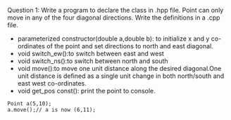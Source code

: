 Question 1: Write a program to declare the class in .hpp file. Point can only move in any of the four diagonal directions. Write the definitions in a .cpp file.                        

- parameterized constructor(double a,double b): to initialize x and y co-ordinates of the point and set directions to north and east diagonal.  
- void switch_ew():to switch between east and west 
- void switch_ns():to switch between north and south
- void move():to move one unit distance along the desired diagonal.One unit distance is defined as a single unit change in both north/south and east west co-ordinates. 
- void get_pos const(): print the point to console.                        

```
Point a(5,10);
a.move();// a is now (6,11);
```

